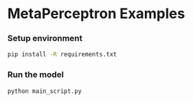 # MetaPerceptron Examples

### Setup environment

```bash
pip install -R requirements.txt
```

### Run the model

```bash
python main_script.py
```


